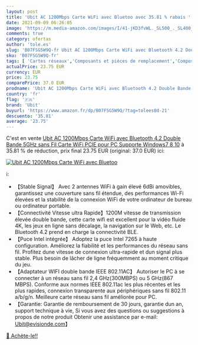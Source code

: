 ```yaml
---
layout: post
title: 'Ubit AC 1200Mbps Carte WiFi avec Bluetoo avec 35.81 % rabais '
date: 2021-09-09 06:26:05
image: 'https://m.media-amazon.com/images/I/41-jKD3fvWL._SL500_._SL400_.jpg'
comments: true
category: ofertas
author: 'tole.es'
slug: 'B07FSG5W9Q-fr Ubit AC 1200Mbps Carte WiFi avec Bluetooth 4.2 Double...'
sku: 'B07FSG5W9Q-fr'
tags: [ 'Cartes réseaux','Composants et pièces de remplacement','Composants internes','Informatique','ubit', ]
actualPrice: 23.75 EUR
currency: EUR
price: 23.75
comparePrice: 37.0 EUR
prodname: 'Ubit AC 1200Mbps Carte WiFi avec Bluetooth 4.2 Double Bande 5GHz sans Fil Carte WiFi PCIE pour PC Supporte Windows7 8 10'
country: 'fr'
flag: '🇫🇷'
brand: 'Ubit'
buyurl: 'https://www.amazon.fr/dp/B07FSG5W9Q/?tag=tolees0d-21'
descuento: '35.81'
average: '23.75'
---
```


C'est en vente [Ubit AC 1200Mbps Carte WiFi avec Bluetooth 4.2 Double Bande 5GHz sans Fil Carte WiFi PCIE pour PC Supporte Windows7 8 10](https://www.amazon.fr/dp/B07FSG5W9Q/?tag=tolees0d-21)  à  35.81 % de réduction, prix final  23.75 EUR (original: 37.0 EUR) ici:

[![Ubit AC 1200Mbps Carte WiFi avec Bluetoo](https://m.media-amazon.com/images/I/41-jKD3fvWL._SL500_._SL400_.jpg)](https://www.amazon.fr/dp/B07FSG5W9Q/?tag=tolees0d-21)

ℹ️:

- 【Stable Signal】 Avec 2 antennes WiFi à gain élevé 6dBi amovibles, garantissez une couverture sans fil étendue, des performances Wi-Fi élevées et la stabilité de la connexion WiFi de votre ordinateur de bureau ou ordinateur portable.
- 【Connectivité Vitesse ultra Rapide】1200M vitesse de transmission élevée double bande, cette carte wifi est excellent pour la vidéo fluide 4K, les jeux en ligne sans décalage, la navigation sur le Web, etc. Le Bluetooth 4.2 prend en charge la connectivité BLE.
- 【Puce Intel intégrée】 Adoptez la puce Intel 7265 à haute configuration. Améliorez la fiabilité et les performances du réseau sans fil. Profitez dune vitesse de connexion ultra-rapide et dun signal plus stable. Plus besoin de lâcher de ligne fréquemment au moment critique du jeu.
- 【Adaptateur WIFI double bande IEEE 802.11AC】 Autoriser le PC à se connecter à un réseau sans fil 2,4 GHz(300MBPS) ou 5 GHz(867 MBPS). Conforme aux normes IEEE 802.11ac les plus récentes et les plus rapides, connexion transparente aux périphériques sans fil 802.11 a/b/g/n. Meilleure carte réseau sans fil améliorée pour PC.
- 【Garantie: Garantie de remboursement de 30 jours, garantie dun an, support technique à vie, Si vous avez des questions ou suggestions à propos de notre produit Obtenir une assistance par e-mail: Ubit@evisionde.com】

[🛒 Achète-le!!](https://www.amazon.fr/dp/B07FSG5W9Q/?tag=tolees0d-21)

